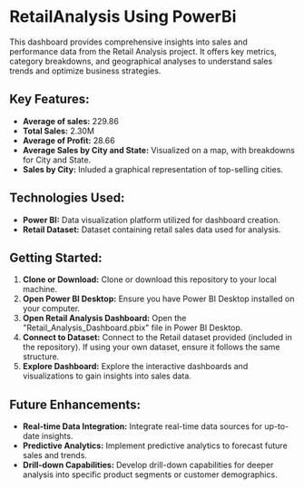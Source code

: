 # RetailAnalysis Using PowerBi

This dashboard provides comprehensive insights into sales and performance data from the Retail Analysis project. It offers key metrics, category breakdowns, and geographical analyses to understand sales trends and optimize business strategies.

## Key Features:

- **Average of sales:** 229.86
- **Total Sales:** 2.30M
- **Average of Profit:** 28.66
- **Average Sales by City and State:** Visualized on a map, with breakdowns for City and State.
- **Sales by City:** Inluded a graphical representation of top-selling cities.

## Technologies Used:

- **Power BI:** Data visualization platform utilized for dashboard creation.
- **Retail Dataset:** Dataset containing retail sales data used for analysis.

## Getting Started:

1. **Clone or Download:** Clone or download this repository to your local machine.
2. **Open Power BI Desktop:** Ensure you have Power BI Desktop installed on your computer.
3. **Open Retail Analysis Dashboard:** Open the "Retail_Analysis_Dashboard.pbix" file in Power BI Desktop.
4. **Connect to Dataset:** Connect to the Retail dataset provided (included in the repository). If using your own dataset, ensure it follows the same structure.
5. **Explore Dashboard:** Explore the interactive dashboards and visualizations to gain insights into sales data.

## Future Enhancements:

- **Real-time Data Integration:** Integrate real-time data sources for up-to-date insights.
- **Predictive Analytics:** Implement predictive analytics to forecast future sales and trends.
- **Drill-down Capabilities:** Develop drill-down capabilities for deeper analysis into specific product segments or customer demographics.
